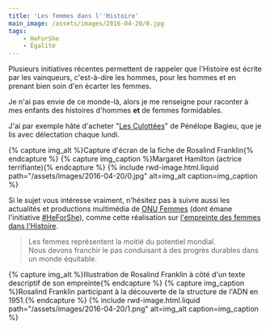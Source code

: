 ```yaml
---
title: 'Les femmes dans l''Histoire'
main_image: /assets/images/2016-04-20/0.jpg
tags:
    - HeForShe
    - Égalité
---
```


Plusieurs initiatives récentes permettent de rappeler que l'Histoire est écrite par les vainqueurs, c'est-à-dire les hommes, pour les hommes et en prenant bien soin d'en écarter les femmes.

Je n'ai pas envie de ce monde-là, alors je me renseigne pour raconter à mes enfants des histoires d'hommes **et** de femmes formidables.

J'ai par exemple hâte d'acheter "[Les Culottées](http://lesculottees.blog.lemonde.fr/)" de Pénélope Bagieu, que je lis avec délectation chaque lundi.

{% capture img_alt %}Capture d'écran de la fiche de Rosalind Franklin{% endcapture %}
{% capture img_caption %}Margaret Hamilton (actrice terrifiante){% endcapture %}
{% include rwd-image.html.liquid
path="/assets/images/2016-04-20/0.jpg"
alt=img_alt
caption=img_caption
%}

Si le sujet vous intéresse vraiment, n'hésitez pas à suivre aussi les actualités et productions multimédia de [ONU Femmes](http://www.unwomen.org/fr) (dont émane l'initiative [#HeForShe](http://www.heforshe.org/)), comme cette réalisation sur [l'empreinte des femmes dans l'Histoire](http://interactive.unwomen.org/multimedia/timeline/womensfootprintinhistory/fr/index.html).

> Les femmes représentent la moitié du potentiel mondial.  
> Nous devons franchir le pas conduisant à des progrès durables dans un monde équitable.

{% capture img_alt %}Illustration de Rosalind Franklin à côté d'un texte descriptif de son empreinte{% endcapture %}
{% capture img_caption %}Rosalind Franklin participant à la découverte de la structure de l'ADN en 1951.{% endcapture %}
{% include rwd-image.html.liquid
path="/assets/images/2016-04-20/1.png"
alt=img_alt
caption=img_caption
%}
